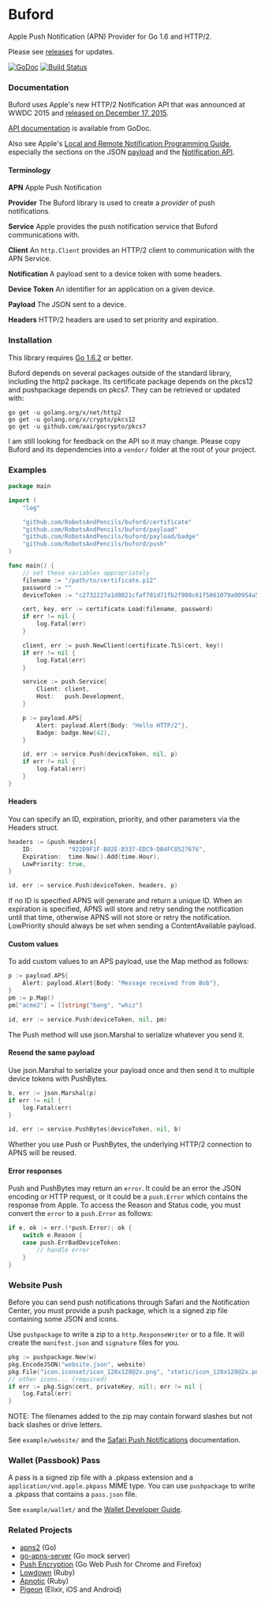 # Buford

Apple Push Notification (APN) Provider for Go 1.6 and HTTP/2.

Please see [releases](https://github.com/RobotsAndPencils/buford/releases) for updates.

[![GoDoc](https://godoc.org/github.com/RobotsAndPencils/buford?status.svg)](https://godoc.org/github.com/RobotsAndPencils/buford) [![Build Status](https://travis-ci.org/RobotsAndPencils/buford.svg?branch=ci)](https://travis-ci.org/RobotsAndPencils/buford)

### Documentation

Buford uses Apple's new HTTP/2 Notification API that was announced at WWDC 2015 and [released on December 17, 2015](https://developer.apple.com/news/?id=12172015b).

[API documentation](https://godoc.org/github.com/RobotsAndPencils/buford/) is available from GoDoc.

Also see Apple's [Local and Remote Notification Programming Guide][notification], especially the sections on the JSON [payload][] and the [Notification API][notification-api].

[notification]: https://developer.apple.com/library/ios/documentation/NetworkingInternet/Conceptual/RemoteNotificationsPG/Chapters/Introduction.html
[payload]: https://developer.apple.com/library/ios/documentation/NetworkingInternet/Conceptual/RemoteNotificationsPG/Chapters/TheNotificationPayload.html#//apple_ref/doc/uid/TP40008194-CH107-SW1
[notification-api]: https://developer.apple.com/library/ios/documentation/NetworkingInternet/Conceptual/RemoteNotificationsPG/Chapters/APNsProviderAPI.html#//apple_ref/doc/uid/TP40008194-CH101-SW1

#### Terminology

**APN** Apple Push Notification

**Provider** The Buford library is used to create a _provider_ of push notifications.

**Service** Apple provides the push notification service that Buford communications with.

**Client** An `http.Client` provides an HTTP/2 client to communication with the APN Service.

**Notification** A payload sent to a device token with some headers.

**Device Token** An identifier for an application on a given device.

**Payload** The JSON sent to a device.

**Headers** HTTP/2 headers are used to set priority and expiration.

### Installation

This library requires [Go 1.6.2](https://golang.org/dl/) or better.

Buford depends on several packages outside of the standard library, including the http2 package. Its certificate package depends on the pkcs12 and pushpackage depends on pkcs7. They can be retrieved or updated with:

```
go get -u golang.org/x/net/http2
go get -u golang.org/x/crypto/pkcs12
go get -u github.com/aai/gocrypto/pkcs7
```

I am still looking for feedback on the API so it may change. Please copy Buford and its dependencies into a `vendor/` folder at the root of your project.

### Examples

```go
package main

import (
	"log"

	"github.com/RobotsAndPencils/buford/certificate"
	"github.com/RobotsAndPencils/buford/payload"
	"github.com/RobotsAndPencils/buford/payload/badge"
	"github.com/RobotsAndPencils/buford/push"
)

func main() {
	// set these variables appropriately
	filename := "/path/to/certificate.p12"
	password := ""
	deviceToken := "c2732227a1d8021cfaf781d71fb2f908c61f5861079a00954a5453f1d0281433"

	cert, key, err := certificate.Load(filename, password)
	if err != nil {
		log.Fatal(err)
	}

	client, err := push.NewClient(certificate.TLS(cert, key))
	if err != nil {
		log.Fatal(err)
	}

	service := push.Service{
		Client: client,
		Host:   push.Development,
	}

	p := payload.APS{
		Alert: payload.Alert{Body: "Hello HTTP/2"},
		Badge: badge.New(42),
	}

	id, err := service.Push(deviceToken, nil, p)
	if err != nil {
		log.Fatal(err)
	}
}
```
#### Headers

You can specify an ID, expiration, priority, and other parameters via the Headers struct.

```go
headers := &push.Headers{
	ID:          "922D9F1F-B82E-B337-EDC9-DB4FC8527676",
	Expiration:  time.Now().Add(time.Hour),
	LowPriority: true,
}

id, err := service.Push(deviceToken, headers, p)
```

If no ID is specified APNS will generate and return a unique ID. When an expiration is specified, APNS will store and retry sending the notification until that time, otherwise APNS will not store or retry the notification. LowPriority should always be set when sending a ContentAvailable payload.

#### Custom values

To add custom values to an APS payload, use the Map method as follows:

```go
p := payload.APS{
	Alert: payload.Alert{Body: "Message received from Bob"},
}
pm := p.Map()
pm["acme2"] = []string{"bang", "whiz"}

id, err := service.Push(deviceToken, nil, pm)
```

The Push method will use json.Marshal to serialize whatever you send it.

#### Resend the same payload

Use json.Marshal to serialize your payload once and then send it to multiple device tokens with PushBytes.

```go
b, err := json.Marshal(p)
if err != nil {
	log.Fatal(err)
}

id, err := service.PushBytes(deviceToken, nil, b)
```

Whether you use Push or PushBytes, the underlying HTTP/2 connection to APNS will be reused.

#### Error responses

Push and PushBytes may return an `error`. It could be an error the JSON encoding or HTTP request, or it could be a `push.Error` which contains the response from Apple. To access the Reason and Status code, you must convert the `error` to a `push.Error` as follows:

```go
if e, ok := err.(*push.Error); ok {
	switch e.Reason {
	case push.ErrBadDeviceToken:
		// handle error
	}
}
```

### Website Push

Before you can send push notifications through Safari and the Notification Center, you must provide a push package, which is a signed zip file containing some JSON and icons.

Use `pushpackage` to write a zip to a `http.ResponseWriter` or to a file. It will create the `manifest.json` and `signature` files for you.

```go
pkg := pushpackage.New(w)
pkg.EncodeJSON("website.json", website)
pkg.File("icon.iconset/icon_128x128@2x.png", "static/icon_128x128@2x.png")
// other icons... (required)
if err := pkg.Sign(cert, privateKey, nil); err != nil {
	log.Fatal(err)
}
```

NOTE: The filenames added to the zip may contain forward slashes but not back slashes or drive letters.

See `example/website/` and the [Safari Push Notifications][safari] documentation.

[safari]: https://developer.apple.com/library/mac/documentation/NetworkingInternet/Conceptual/NotificationProgrammingGuideForWebsites/PushNotifications/PushNotifications.html#//apple_ref/doc/uid/TP40013225-CH3-SW12

### Wallet (Passbook) Pass

A pass is a signed zip file with a .pkpass extension and a `application/vnd.apple.pkpass` MIME type. You can use `pushpackage` to write a .pkpass that contains a `pass.json` file.

See `example/wallet/` and the [Wallet Developer Guide][wallet].

[wallet]: https://developer.apple.com/library/prerelease/ios/documentation/UserExperience/Conceptual/PassKit_PG/index.html

### Related Projects

* [apns2](https://github.com/sideshow/apns2) (Go)
* [go-apns-server](https://github.com/CleverTap/go-apns-server) (Go mock server)
* [Push Encryption](https://github.com/GoogleChrome/push-encryption-go) (Go Web Push for Chrome and Firefox)
* [Lowdown](https://github.com/alloy/lowdown) (Ruby)
* [Apnotic](https://github.com/ostinelli/apnotic) (Ruby)
* [Pigeon](https://github.com/codedge-llc/pigeon) (Elixir, iOS and Android)

